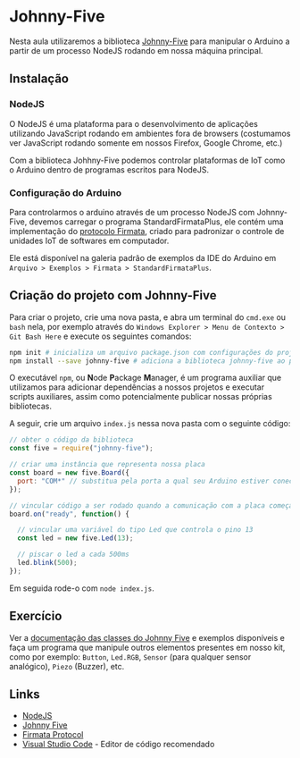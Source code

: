 # Johnny-Five

Nesta aula utilizaremos a biblioteca [Johnny-Five](http://johnny-five.io/) para manipular o Arduino a partir de um processo NodeJS rodando em nossa máquina principal.

## Instalação

### NodeJS

O NodeJS é uma plataforma para o desenvolvimento de aplicações utilizando JavaScript rodando em ambientes fora de browsers (costumamos ver JavaScript rodando somente em nossos Firefox, Google Chrome, etc.)

Com a biblioteca Johhny-Five podemos controlar plataformas de IoT como o Arduino dentro de programas escritos para NodeJS.

### Configuração do Arduino

Para controlarmos o arduino através de um processo NodeJS com Johnny-Five, devemos carregar o programa StandardFirmataPlus, ele contém uma implementação do [protocolo Firmata](https://github.com/firmata/protocol), criado para padronizar o controle de unidades IoT de softwares em computador.

Ele está disponível na galeria padrão de exemplos da IDE do Arduino em `Arquivo > Exemplos > Firmata > StandardFirmataPlus`.

## Criação do projeto com Johnny-Five

Para criar o projeto, crie uma nova pasta, e abra um terminal do `cmd.exe` ou `bash` nela, por exemplo através do `Windows Explorer > Menu de Contexto > Git Bash Here` e execute os seguintes comandos:

```bash
npm init # inicializa um arquivo package.json com configurações do projeto, como nome do projeto, autor, etc.
npm install --save johnny-five # adiciona a biblioteca johnny-five ao projeto
```

O executável `npm`, ou **N**ode **P**ackage **M**anager, é um programa auxiliar que utilizamos para adicionar dependências a nossos projetos e executar scripts auxiliares, assim como potencialmente publicar nossas próprias bibliotecas.

A seguir, crie um arquivo `index.js` nessa nova pasta com o seguinte código:

```javascript
// obter o código da biblioteca
const five = require("johnny-five");

// criar uma instância que representa nossa placa
const board = new five.Board({
  port: "COM*" // substitua pela porta a qual seu Arduino estiver conectado
});

// vincular código a ser rodado quando a comunicação com a placa começar
board.on("ready", function() {

  // vincular uma variável do tipo Led que controla o pino 13
  const led = new five.Led(13);

  // piscar o led a cada 500ms
  led.blink(500);
});
```

Em seguida rode-o com `node index.js`.

## Exercício

Ver a [documentação das classes do Johnny Five](http://johnny-five.io/api/) e exemplos disponíveis e faça um programa que manipule outros elementos presentes em nosso kit, como por exemplo: `Button`, `Led.RGB`, `Sensor` (para qualquer sensor analógico), `Piezo` (Buzzer), etc.

## Links

- [NodeJS](http://nodejs.org/)
- [Johnny Five](http://johnny-five.io/)
- [Firmata Protocol](https://github.com/firmata/protocol)
- [Visual Studio Code](https://code.visualstudio.com/) - Editor de código recomendado
